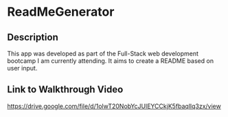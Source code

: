 # ReadMeGenerator

## Description
This app was developed as part of the Full-Stack web development bootcamp I am currently attending.
It aims to create a README based on user input.

## Link to Walkthrough Video
https://drive.google.com/file/d/1olwT20NobYcJUlEYCCkjK5fbaqllq3zx/view
